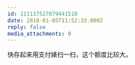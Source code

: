 ```yaml
---
id: 111137527879441518
date: 2018-01-05T11:52:33.000Z
reply: false
media_attachments: 0
---
```


快存起来用支付婊扫一扫，这个额度比较大。

